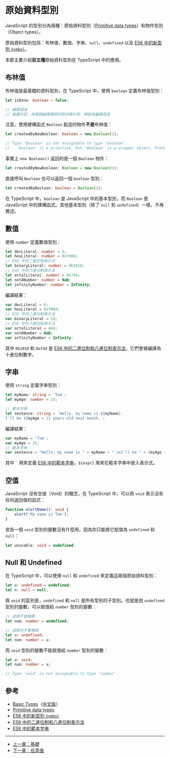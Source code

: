 # 原始資料型別

JavaScript 的型別分為兩種：原始資料型別（[Primitive data types][]）和物件型別（Object types）。

原始資料型別包括：布林值、數值、字串、`null`、`undefined` 以及 [ES6 中的新型別 `Symbol`][]。

本節主要介紹**前五種**原始資料型別在 TypeScript 中的應用。

## 布林值

布林值是最基礎的資料型別，在 TypeScript 中，使用 `boolean` 定義布林值型別：

```ts
let isDone: boolean = false;

// 編譯透過
// 後面約定，未強調編譯錯誤的程式碼片段，預設為編譯透過
```

注意，使用建構函式 `Boolean` 創造的物件**不是**布林值：

```ts
let createdByNewBoolean: boolean = new Boolean(1);

// Type 'Boolean' is not assignable to type 'boolean'.
//   'boolean' is a primitive, but 'Boolean' is a wrapper object. Prefer using 'boolean' when possible.
```

事實上 `new Boolean()` 返回的是一個 `Boolean` 物件：

```ts
let createdByNewBoolean: Boolean = new Boolean(1);
```

直接呼叫 `Boolean` 也可以返回一個 `boolean` 型別：

```ts
let createdByBoolean: boolean = Boolean(1);
```

在 TypeScript 中，`boolean` 是 JavaScript 中的基本型別，而 `Boolean` 是 JavaScript 中的建構函式。其他基本型別（除了 `null` 和 `undefined`）一樣，不再贅述。

## 數值

使用 `number` 定義數值型別：

```ts
let decLiteral: number = 6;
let hexLiteral: number = 0xf00d;
// ES6 中的二進位制表示法
let binaryLiteral: number = 0b1010;
// ES6 中的八進位制表示法
let octalLiteral: number = 0o744;
let notANumber: number = NaN;
let infinityNumber: number = Infinity;
```

編譯結果：

```js
var decLiteral = 6;
var hexLiteral = 0xf00d;
// ES6 中的二進位制表示法
var binaryLiteral = 10;
// ES6 中的八進位制表示法
var octalLiteral = 484;
var notANumber = NaN;
var infinityNumber = Infinity;
```

其中 `0b1010` 和 `0o744` 是 [ES6 中的二進位制和八進位制表示法][]，它們會被編譯為十進位制數字。

## 字串

使用 `string` 定義字串型別：

```ts
let myName: string = 'Tom';
let myAge: number = 25;

// 範本字串
let sentence: string = `Hello, my name is ${myName}.
I'll be ${myAge + 1} years old next month.`;
```

編譯結果：

```js
var myName = 'Tom';
var myAge = 25;
// 範本字串
var sentence = "Hello, my name is " + myName + ".\nI'll be " + (myAge + 1) + " years old next month.";
```

其中 <code>&#96;</code> 用來定義 [ES6 中的範本字串][]，`${expr}` 用來在範本字串中嵌入表示式。

## 空值

JavaScript 沒有空值（Void）的概念，在 TypeScript 中，可以用 `void` 表示沒有任何返回值的函式：

```ts
function alertName(): void {
    alert('My name is Tom');
}
```

宣告一個 `void` 型別的變數沒有什麼用，因為你只能將它賦值為 `undefined` 和 `null`：

```ts
let unusable: void = undefined;
```

## Null 和 Undefined

在 TypeScript 中，可以使用 `null` 和 `undefined` 來定義這兩個原始資料型別：

```ts
let u: undefined = undefined;
let n: null = null;
```

與 `void` 的區別是，`undefined` 和 `null` 是所有型別的子型別。也就是說 `undefined` 型別的變數，可以賦值給 `number` 型別的變數：

```ts
// 這樣不會報錯
let num: number = undefined;
```

```ts
// 這樣也不會報錯
let u: undefined;
let num: number = u;
```

而 `void` 型別的變數不能賦值給 `number` 型別的變數：

```ts
let u: void;
let num: number = u;

// Type 'void' is not assignable to type 'number'.
```

## 參考

- [Basic Types](http://www.typescriptlang.org/docs/handbook/basic-types.html)（[中文版](https://zhongsp.gitbooks.io/typescript-handbook/content/doc/handbook/Basic%20Types.html)）
- [Primitive data types][]
- [ES6 中的新型別 `Symbol`][]
- [ES6 中的二進位制和八進位制表示法][]
- [ES6 中的範本字串][]

---

- [上一章：基礎](README.md)
- [下一章：任意值](any.md)

[Primitive data types]: https://developer.mozilla.org/en-US/docs/Glossary/Primitive
[ES6 中的新型別 `Symbol`]: http://es6.ruanyifeng.com/#docs/symbol
[ES6 中的二進位制和八進位制表示法]: http://es6.ruanyifeng.com/#docs/number#二進位制和八進位制表示法
[ES6 中的範本字串]: http://es6.ruanyifeng.com/#docs/string#範本字串
